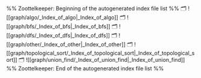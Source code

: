 %% Zoottelkeeper: Beginning of the autogenerated index file list  %%
🗂️ ![[graph/algo/_Index_of_algo|_Index_of_algo]]
🗂️ ![[graph/bfs/_Index_of_bfs|_Index_of_bfs]]
🗂️ ![[graph/dfs/_Index_of_dfs|_Index_of_dfs]]
🗂️ ![[graph/other/_Index_of_other|_Index_of_other]]
🗂️ ![[graph/topological_sort/_Index_of_topological_sort|_Index_of_topological_sort]]
🗂️ ![[graph/union_find/_Index_of_union_find|_Index_of_union_find]]
%% Zoottelkeeper: End of the autogenerated index file list  %%
